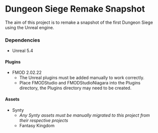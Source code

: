 # Dungeon Siege Remake Snapshot
The aim of this project is to remake a snapshot of the first Dungeon Siege using the Unreal engine.

### Dependencies
* Unreal 5.4

#### Plugins
* FMOD 2.02.22
  * The Unreal plugins must be added manually to work correctly.
  * Place FMODStudio and FMODStudioNiagara into the Plugins directory, the Plugins directory may need to be created.

#### Assets
* Synty 
  * _Any Synty assets must be manually migrated to this project from their respective projects_
  * Fantasy Kingdom 
